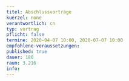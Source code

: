 ```yaml
---
titel: Abschlussvorträge
kuerzel: none
verantwortlich: cn
typ: vortrag
pflicht: false
termine: 2020-04-07 10:00, 2020-07-07 10:00
empfohlene-voraussetzungen: 
published: true
dauer: 180
raum: 3.216
info: 
---
```

